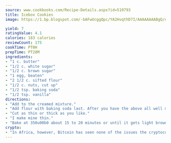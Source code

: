```yaml
---
source: www.cookbooks.com/Recipe-Details.aspx?id=519793
title: Icebox Cookies
image: https://1.bp.blogspot.com/-bAFwUcggQpc/YA2HvqthD7I/AAAAAAAABgQ/dGGityjUeSk5WIgvhJroHVt7XYoXF2qygCLcBGAsYHQ/s320/10.png

yield: 7
ratingValue: 4.1
calories: 183 calories
reviewCount: 175
cookTime: PT0H
prepTime: PT28M
ingredients:
- "1 c. butter"
- "1/2 c. white sugar"
- "1/2 c. brown sugar"
- "1 egg, beaten"
- "2 1/2 c. sifted flour"
- "1/2 c. nuts, cut up"
- "1/2 tsp. baking soda"
- "1/2 tsp. vanilla"
directions:
- "Add to the creamed mixture."
- "Add flour with baking soda last. After you have the above all well mixed, then form into one or two rolls like a rolling pin; put in refrigerator overnight and slice the next day."
- "Cut as thin or thick as you like."
- "I make mine thin."
- "Bake at 350u00b0 about 15 to 20 minutes or until it gets light brown around the edges."
crypto:
- "In Africa, however, Bitcoin has seen none of the issues the cryptocurrency experienced globally."
---
```

